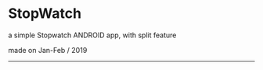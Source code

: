 # StopWatch

a simple Stopwatch ANDROID app, with split feature

made on Jan-Feb / 2019

-----------------

